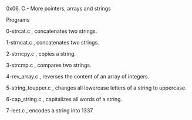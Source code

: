 0x06. C - More pointers, arrays and strings

Programs

0-strcat.c , concatenates two strings.

1-strncat.c , concatenates two strings.

2-strncpy.c , copies a string.

3-strcmp.c , compares two strings.

4-rev_array.c , reverses the content of an array of integers.

5-string_toupper.c , changes all lowercase letters of a string to uppercase.

6-cap_string.c , capitalizes all words of a string.

7-leet.c , encodes a string into 1337.
